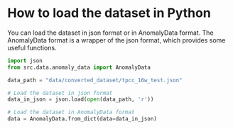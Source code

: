 # How to load the dataset in Python
You can load the dataset in json format or in AnomalyData format. The AnomalyData format is a wrapper of the json format, which provides some useful functions.
```python
import json
from src.data.anomaly_data import AnomalyData

data_path = "data/converted_dataset/tpcc_16w_test.json"

# Load the dataset in json format
data_in_json = json.load(open(data_path, 'r'))

# Load the dataset in AnomalyData format
data = AnomalyData.from_dict(data=data_in_json)
```